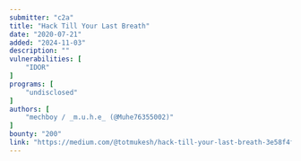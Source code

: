 ```yaml
---
submitter: "c2a"
title: "Hack Till Your Last Breath"
date: "2020-07-21"
added: "2024-11-03"
description: ""
vulnerabilities: [
    "IDOR"
]
programs: [
    "undisclosed"
]
authors: [
    "mechboy / _m.u.h.e_ (@Muhe76355002)"
]
bounty: "200"
link: "https://medium.com/@totmukesh/hack-till-your-last-breath-3e58f4fb1738"
---
```




